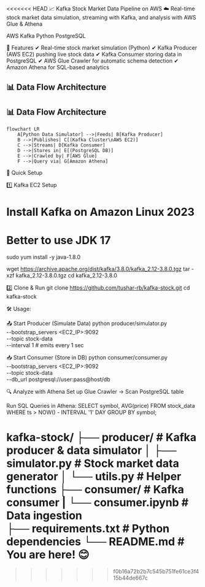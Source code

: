 <<<<<<< HEAD
📈 Kafka Stock Market Data Pipeline on AWS ☁️
Real-time stock market data simulation, streaming with Kafka, and analysis with AWS Glue & Athena

AWS
Kafka
Python
PostgreSQL

🌟 Features
✔ Real-time stock market simulation (Python)
✔ Kafka Producer (AWS EC2) pushing live stock data
✔ Kafka Consumer storing data in PostgreSQL
✔ AWS Glue Crawler for automatic schema detection
✔ Amazon Athena for SQL-based analytics

## 📊 Data Flow Architecture

## 📊 Data Flow Architecture

```mermaid
flowchart LR
    A[Python Data Simulator] -->|Feeds| B[Kafka Producer]
    B -->|Publishes| C[(Kafka Cluster\nAWS EC2)]
    C -->|Streams| D[Kafka Consumer]
    D -->|Stores in| E[(PostgreSQL DB)]
    E -->|Crawled by| F[AWS Glue]
    F -->|Query via| G[Amazon Athena]
````
    
🚀 Quick Setup



1️⃣ Kafka EC2 Setup
# Install Kafka on Amazon Linux 2023
# Better to use JDK 17
sudo yum install -y java-1.8.0

wget https://archive.apache.org/dist/kafka/3.8.0/kafka_2.12-3.8.0.tgz
tar -xzf kafka_2.12-3.8.0.tgz
cd kafka_2.12-3.8.0


2️⃣ Clone & Run
git clone https://github.com/tushar-rb/kafka-stock.git
cd kafka-stock

🛠 Usage:

📤 Start Producer (Simulate Data)
python producer/simulator.py \
  --bootstrap_servers <EC2_IP>:9092 \
  --topic stock-data \
  --interval 1  # emits every 1 sec

📥 Start Consumer (Store in DB)
python consumer/consumer.py \
  --bootstrap_servers <EC2_IP>:9092 \
  --topic stock-data \
  --db_url postgresql://user:pass@host/db

🔍 Analyze with Athena
Set up Glue Crawler → Scan PostgreSQL table

Run SQL Queries in Athena:
SELECT symbol, AVG(price) 
FROM stock_data 
WHERE ts > NOW() - INTERVAL '1' DAY 
GROUP BY symbol;

kafka-stock/
├── producer/            # Kafka producer & data simulator
│   ├── simulator.py     # Stock market data generator
│   └── utils.py         # Helper functions
├── consumer/            # Kafka consumer
|   └── consumer.ipynb   # Data ingestion            
├── requirements.txt     # Python dependencies
└── README.md            # You are here! 😊
=======
>>>>>>> f0b16a72b2b7c545b751fe61ce3f415b44de667c
